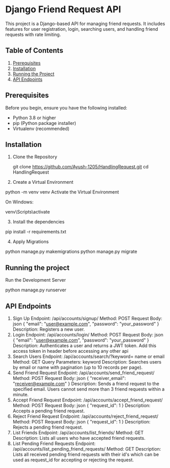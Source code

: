 # Django Friend Request API

This project is a Django-based API for managing friend requests. It includes features for user registration, login, searching users, and handling friend requests with rate limiting.

## Table of Contents
1. [Prerequisites](#prerequisites)
2. [Installation](#installation)
3. [Running the Project](#running-the-project)
4. [API Endpoints](#api-endpoints)


## Prerequisites

Before you begin, ensure you have the following installed:
- Python 3.8 or higher
- pip (Python package installer)
- Virtualenv (recommended)

## Installation

1. Clone the Repository

   git clone https://github.com/Ayush-1205/HandlingRequest.git
   cd HandlingRequest
   
2. Create a Virtual Environment

python -m venv venv
Activate the Virtual Environment

On Windows:

venv\Scripts\activate

3. Install the dependencies

pip install -r requirements.txt

4. Apply Migrations

python manage.py makemigrations
python manage.py migrate

## Running the project
Run the Development Server

python manage.py runserver

## API Endpoints
1. Sign Up
Endpoint: /api/accounts/signup/
Method: POST
Request Body:
json
{
  "email": "user@example.com",
  "password": "your_password"
}
Description: Registers a new user.
2. Login
Endpoint: /api/accounts/login/
Method: POST
Request Body:
json
{
  "email": "user@example.com",
  "password": "your_password"
}
Description: Authenticates a user and returns a JWT token.
Add this access token in header before accessing any other api
4. Search Users
Endpoint: /api/accounts/search/?keyword= name or email
Method: GET
Query Parameters: keyword
Description: Searches users by email or name with pagination (up to 10 records per page).
5. Send Friend Request
Endpoint: /api/accounts/send_friend_request/
Method: POST
Request Body:
json
{
  "receiver_email": "receiver@example.com"
}
Description: Sends a friend request to the specified email. Users cannot send more than 3 friend requests within a minute.
6. Accept Friend Request
Endpoint: /api/accounts/accept_friend_request/
Method: POST
Request Body:
json
{
  "request_id": 1
}
Description: Accepts a pending friend request.
7. Reject Friend Request
Endpoint: /api/accounts/reject_friend_request/
Method: POST
Request Body:
json
{
  "request_id": 1
}
Description: Rejects a pending friend request.
8. List Friends
Endpoint: /api/accounts/list_friends/
Method: GET
Description: Lists all users who have accepted friend requests.
9. List Pending Friend Requests
Endpoint: /api/accounts/list_pending_friend_requests/
Method: GET
Description: Lists all received pending friend requests with their id's which can be used as request_id for accepting or rejecting the request.
